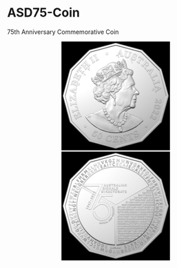 # ASD75-Coin
75th Anniversary Commemorative Coin

<div align="center">
  <img src="ASD-50-SIDE-B-Hires.jpg" width="50%"/> 
  <img src="ASD-50-SIDE-A-Hires.jpg" width="50%"/> 
</div>
